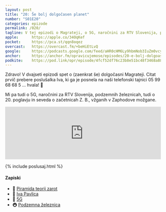 ```yaml
---
layout: post
title: "20: Še bolj dolgočasen planet"
number: "S01E20"
categories: epizode
permalink: /020/
tagline: V tej epizodi o Magrateji, o 5G, naročnini za RTV Slovenija, podzemnih železnicah, tudi o 20. poglavju in seveda o začetnicah Z. B., vžganih v Zaphodove možgane. Citat prebere poslušalka Iva Pavlica.
apple:		https://apple.co/34OqKef
pocket:		https://pca.st/qqn8oqez
overcast:	https://overcast.fm/+beHiEtLvQ
google:		https://podcasts.google.com/feed/aHR0cHM6Ly9hbmNob3IuZm0vcy8yMmI1YTUwMC9wb2RjYXN0L3Jzcw/episode/YzE0MDA5YjMtZTA5Zi00YzE2LWE1NzctNDM1NDIxMjI4NjBm?sa=X&ved=0CAUQkfYCahcKEwiot7D3gK_4AhUAAAAAHQAAAAAQCg
anchor:		https://anchor.fm/opravicujemose/episodes/20-e-bolj-dolgoasen-planet-ekthnh
podkite:	https://pod.link/opr/episode/4fcf52df76c23b8e51bc48f3468a8808
---
```


Zdravo! V dvajseti epizodi spet o (zaenkrat še) dolgočasni Magrateji. Citat prvič prebere poslušalka Iva, ki ga je posnela na naši telefonski tajnici 05 99 68 68 5 ... hvala! 🙏

Mi pa tudi o 5G, naročnini za RTV Slovenija, podzemnih železnicah, tudi o 20. poglavju in seveda o začetnicah Z. B., vžganih v Zaphodove možgane.

<iframe src="https://www.listennotes.com/podcasts/opravičujemo-se-za/20-še-bolj-dolgočasen-planet-2h_WxjUk70H/embed/" height="170px" width="100%" style="width: 1px; min-width: 100%;" loading="lazy" frameborder="0" scrolling="no"></iframe>

{% include poslusaj.html %}

#### Zapiski

- 📄 [Piramida teorij zarot](https://twitter.com/abbieasr/status/1312512066071060480)
- 🔗 [Iva Pavlica](https://twitter.com/ivapavlica)
- 📶 [5G](https://sl.wikipedia.org/wiki/Omre%C5%BEje_5G)
- 🚇 [Podzemna železnica](https://sl.wikipedia.org/wiki/Podzemna_%C5%BEeleznica)
